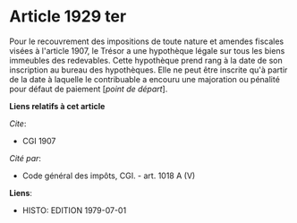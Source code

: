 # Article 1929 ter

Pour le recouvrement des impositions de toute nature et amendes fiscales visées à l'article 1907, le Trésor a une hypothèque
légale sur tous les biens immeubles des redevables. Cette hypothèque prend rang à la date de son inscription au bureau des
hypothèques. Elle ne peut être inscrite qu'à partir de la date à laquelle le contribuable a encouru une majoration ou
pénalité pour défaut de paiement [*point de départ*].

**Liens relatifs à cet article**

_Cite_:

  - CGI 1907

_Cité par_:

  - Code général des impôts, CGI. - art. 1018 A (V)

**Liens**:

  - HISTO: EDITION 1979-07-01
